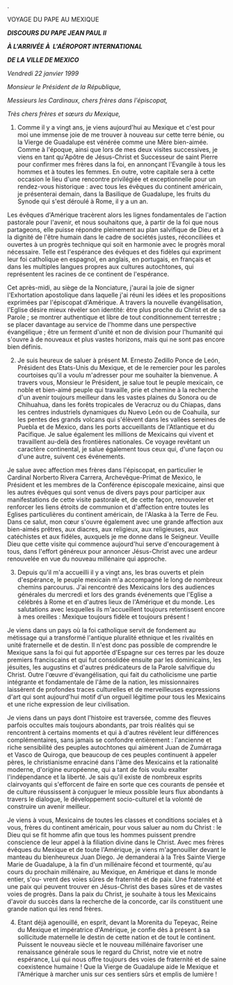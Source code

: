.

VOYAGE DU PAPE AU MEXIQUE

***DISCOURS DU PAPE JEAN PAUL II***

***À L'ARRIVÉE À  L'AÉROPORT INTERNATIONAL***

***DE LA VILLE DE MEXICO***

*Vendredi 22 janvier 1999*

*Monsieur le Président de la République,*

*Messieurs les Cardinaux, chers frères dans l'épiscopat,*

*Très chers frères et sœurs du Mexique,*

1. Comme il y a vingt ans, je viens aujourd'hui au Mexique et c'est pour moi une immense joie de me trouver à nouveau sur cette terre bénie, ou la Vierge de Guadalupe est vénérée comme une Mère bien-aimée. Comme à l'époque, ainsi que lors de mes deux visites successives, je viens en tant qu'Apôtre de Jésus-Christ et Successeur de saint Pierre pour confirmer mes frères dans la foi, en annonçant l'Evangile à tous les hommes et à toutes les femmes. En outre, votre capitale sera à cette occasion le lieu d'une rencontre privilégiée et exceptionnelle pour un rendez-vous historique : avec tous les évêques du continent américain, je présenterai demain, dans la Basilique de Guadalupe, les fruits du Synode qui s'est déroulé à Rome, il y a un an.

Les évêques d'Amérique tracèrent alors les lignes fondamentales de l'action pastorale pour l'avenir, et nous souhaitons que, à partir de la foi que nous partageons, elle puisse répondre pleinement au plan salvifique de Dieu et à la dignité de l'être humain dans le cadre de sociétés justes, réconciliées et ouvertes à un progrès technique qui soit en harmonie avec le progrès moral nécessaire. Telle est l'espérance des évêques et des fidèles qui expriment leur foi catholique en espagnol, en anglais, en portugais, en français et dans les multiples langues propres aux cultures autochtones, qui représentent les racines de ce continent de l'espérance.

Cet après-midi, au siège de la Nonciature, j'aurai la joie de signer l'Exhortation apostolique dans laquelle j'ai réuni les idées et les propositions exprimées par l'épiscopat d'Amérique. A travers la nouvelle évangélisation, l'Eglise désire mieux révéler son identité: être plus proche du Christ et de sa Parole ; se montrer authentique et libre de tout conditionnement terrestre ; se placer davantage au service de l'homme dans une perspective évangélique ; être un ferment d'unité et non de division pour l'humanité qui s'ouvre à de nouveaux et plus vastes horizons, mais qui ne sont pas encore bien définis.

2. Je suis heureux de saluer à présent M. Ernesto Zedillo Ponce de León, Président des Etats-Unis du Mexique, et de le remercier pour les paroles courtoises qu'il a voulu m'adresser pour me souhaiter la bienvenue. A travers vous, Monsieur le Président, je salue tout le peuple mexicain, ce noble et bien-aimé peuple qui travaille, prie et chemine à la recherche d'un avenir toujours meilleur dans les vastes plaines du Sonora ou de Chihuahua, dans les forêts tropicales de Veracruz ou du Chiapas, dans les centres industriels dynamiques du Nuevo León ou de Coahuila, sur les pentes des grands volcans qui s'élèvent dans les vallées sereines de Puebla et de Mexico, dans les ports accueillants de l'Atlantique et du Pacifique. Je salue également les millions de Mexicains qui vivent et travaillent au-delà des frontières nationales. Ce voyage revêtant un caractère continental, je salue également tous ceux qui, d'une façon ou d'une autre, suivent ces événements.

Je salue avec affection mes frères dans l'épiscopat, en particulier le Cardinal Norberto Rivera Carrera, Archevêque-Primat de Mexico, le Président et les membres de la Conférence épiscopale mexicaine, ainsi que les autres évêques qui sont venus de divers pays pour participer aux manifestations de cette visite pastorale et, de cette façon, renouveler et renforcer les liens étroits de communion et d'affection entre toutes les Eglises particulières du continent américain, de l'Alaska à la Terre de Feu. Dans ce salut, mon cœur s'ouvre également avec une grande affection aux bien-aimés prêtres, aux diacres, aux religieux, aux religieuses, aux catéchistes et aux fidèles, auxquels je me donne dans le Seigneur. Veuille Dieu que cette visite qui commence aujourd'hui serve d'encouragement à tous, dans l'effort généreux pour annoncer Jésus-Christ avec une ardeur renouvelée en vue du nouveau millénaire qui approche.

3. Depuis qu'il m'a accueilli il y a vingt ans, les bras ouverts et plein d'espérance, le peuple mexicain m'a accompagné le long de nombreux chemins parcourus. J'ai rencontré des Mexicains lors des audiences générales du mercredi et lors des grands événements que l'Eglise a célébrés à Rome et en d'autres lieux de l'Amérique et du monde. Les salutations avec lesquelles ils m'accueillent toujours retentissent encore à mes oreilles : Mexique toujours fidèle et toujours présent !

Je viens dans un pays où la foi catholique servit de fondement au métissage qui a transformé l'antique pluralité ethnique et les rivalités en unité fraternelle et de destin. Il n'est donc pas possible de comprendre le Mexique sans la foi qui fut apportée d'Espagne sur ces terres par les douze premiers franciscains et qui fut consolidée ensuite par les dominicains, les jésuites, les augustins et d'autres prédicateurs de la Parole salvifique du Christ. Outre l'œuvre d'évangélisation, qui fait du catholicisme une partie intégrante et fondamentale de l'âme de la nation, les missionnaires laissèrent de profondes traces culturelles et de merveilleuses expressions d'art qui sont aujourd'hui motif d'un orgueil légitime pour tous les Mexicains et une riche expression de leur civilisation.

Je viens dans un pays dont l'histoire est traversée, comme des fleuves parfois occultes mais toujours abondants, par trois réalités qui se rencontrent à certains moments et qui à d'autres révèlent leur différences complémentaires, sans jamais se confondre entièrement : l'ancienne et riche sensibilité des peuples autochtones qui aimèrent Juan de Zumárraga et Vasco de Quiroga, que beaucoup de ces peuples continuent à appeler pères, le christianisme enraciné dans l'âme des Mexicains et la rationalité moderne, d'origine européenne, qui a tant de fois voulu exalter l'indépendance et la liberté. Je sais qu'il existe de nombreux esprits clairvoyants qui s'efforcent de faire en sorte que ces courants de pensée et de culture réussissent à conjuguer le mieux possible leurs flux abondants à travers le dialogue, le développement socio-culturel et la volonté de construire un avenir meilleur.

Je viens à vous, Mexicains de toutes les classes et conditions sociales et à vous, frères du continent américain, pour vous saluer au nom du Christ : le Dieu qui se fit homme afin que tous les hommes puissent prendre conscience de leur appel à la filiation divine dans le Christ. Avec mes frères évêques du Mexique et de toute l'Amérique, je viens m'agenouiller devant le manteau du bienheureux Juan Diego. Je demanderai à la Très Sainte Vierge Marie de Guadalupe, à la fin d'un millénaire fécond et tourmenté, qu'au cours du prochain millénaire, au Mexique, en Amérique et dans le monde entier, s'ou- vrent des voies sûres de fraternité et de paix. Une fraternité et une paix qui peuvent trouver en Jésus-Christ des bases sûres et de vastes voies de progrès. Dans la paix du Christ, je souhaite à tous les Mexicains d'avoir du succès dans la recherche de la concorde, car ils constituent une grande nation qui les rend frères.

4. Etant déjà agenouillé, en esprit, devant la Morenita du Tepeyac, Reine du Mexique et impératrice d'Amérique, je confie dès à présent à sa sollicitude maternelle le destin de cette nation et de tout le continent. Puissent le nouveau siècle et le nouveau millénaire favoriser une renaissance générale sous le regard du Christ, notre vie et notre espérance, Lui qui nous offre toujours des voies de fraternité et de saine coexistence humaine ! Que la Vierge de Guadalupe aide le Mexique et l'Amérique à marcher unis sur ces sentiers sûrs et emplis de lumière !